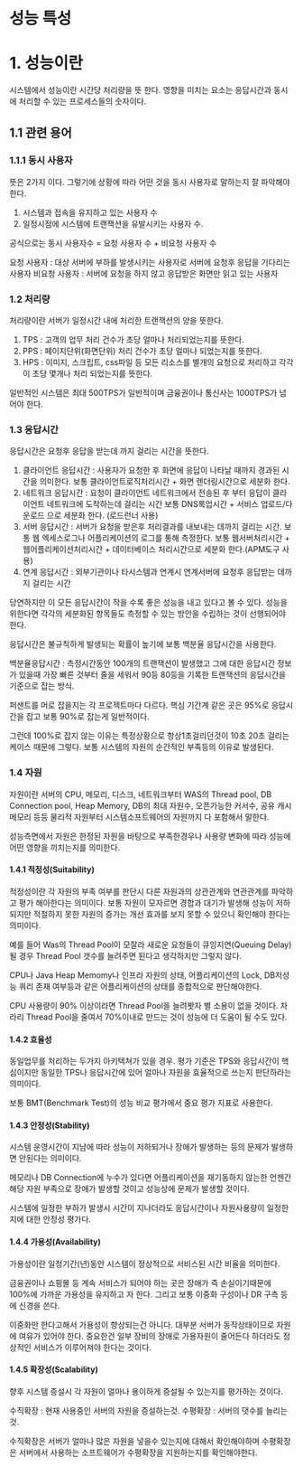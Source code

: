 # 성능 특성

# 1. 성능이란
시스템에서 성능이란 시간당 처리량을 뜻 한다. 영향을 미치는 요소는 응답시간과 동시에 처리할 수 있는 프로세스들의 숫자이다.

## 1.1 관련 용어

### 1.1.1 동시 사용자
뜻은 2가지 이다. 그렇기에 상황에 따라 어떤 것을 동시 사용자로 말하는지 잘 파악해야 한다.
1. 시스템과 접속을 유지하고 있는 사용자 수
2. 일정시점에 시스템에 트랜잭션을 유발시키는 사용자 수.

공식으로는 동시 사용자수 = 요청 사용자 수 + 비요청 사용자 수

요청 사용자 : 대상 서버에 부하를 발생시키는 사용자로 서버에 요청후 응답을 기다리는 사용자
비요청 사용자 : 서버에 요청을 하지 않고 응답받은 화면만 읽고 있는 사용자

### 1.2 처리량
처리량이란 서버가 일정시간 내에 처리한 트랜잭션의 양을 뜻한다.

1. TPS : 고객의 업무 처리 건수가 초당 얼마나 처리되었는지를 뜻한다.
2. PPS : 페이지단위(화면단위) 처리 건수가 초당 얼마나 되었는지를 뜻한다.
3. HPS : 이미지, 스크립트, css파일 등 모든 리소스를 별개의 요청으로 처리하고 각각이 초당 몇개나 처리 되었는지를 뜻한다.

일반적인 시스템은 최대 500TPS가 일반적이며 금융권이나 통신사는 1000TPS가 넘어야 한다.

### 1.3 응답시간
응답시간은 요청후 응답을 받는데 까지 걸리는 시간을 뜻한다.

1. 클라이언트 응답시간 : 사용자가 요청한 후 화면에 응답이 나타날 때까지 경과된 시간을 의미한다. 보통 클라이언트로직처리시간 + 화면 렌더링시간으로 세분화 한다.
2. 네트워크 응답시간 : 요청이 클라이언트 네트워크에서 전송된 후 부터 응답이 클라이언트 네트워크에 도착하는데 걸리는 시간 보통 DNS룩업시간 + 서비스 업로드/다운로드 으로 세분화 한다. (로드런너 사용)
3. 서버 응답시간 : 서버가 요청을 받은후 처리결과를 내보내는 데까지 걸리는 시간. 보통 웹 엑세스로그나 어플리케이션의 로그를 통해 측정한다. 보통 웹서버처리시간 + 웹어플리케이션처리시간 + 데이터베이스 처리시간으로 세분화 한다.(APM도구 사용)
4. 연계 응답시간 : 외부기관이나 타시스템과 연계시 연계서버에 요청후 응답받는 데까지 걸리는 시간

당연하지만 이 모든 응답시간이 작을 수록 좋은 성능을 내고 있다고 볼 수 있다. 성능을 위한다면 각각의 세분화된 항목들도 측정할 수 있는 방안을 수립하는 것이 선행되어야 한다.

응답시간은 불규칙하게 발생되는 확률이 높기에 보통 백분율 응답시간을 사용한다.

백분율응답시간 : 측정시간동안 100개의 트랜잭션이 발생했고 그에 대한 응답시간 정보가 있을때 가장 빠른 것부터 줄을 세워서 90등 80등을 기록한 트랜잭션의 응답시간을 기준으로 잡는 방식.

퍼샌트를 머로 잡을지는 각 프로젝트마다 다르다. 핵심 기간계 같은 곳은 95%로 응답시간을 잡고 보통 90%로 잡는게 일반적이다. 
 
그런데 100%로 잡지 않는 이유는 특정상황으로 항상1초걸리던것이 10초 20초 걸리는 케이스 때문에 그렇다. 보통 시스템의 자원의 순간적인 부족등의 이유로 발생된다.

### 1.4 자원
자원이란 서버의 CPU, 메모리, 디스크, 네트워크부터 WAS의 Thread pool, DB Connection pool, Heap Memory, DB의 최대 자원수, 오픈가능한 커서수, 공유 캐시 메모리 등등 물리적 자원부터 시스템소프트웨어의 자원까지 다 포함해서 말한다.

성능측면에서 자원은 한정된 자원을 바탕으로 부족한경우나 사용량 변화에 따라 성능에 어떤 영향을 끼치는지를 의미한다.

#### 1.4.1 적정성(Suitability)
적정성이란 각 자원의 부족 여부를 판단시 다른 자원과의 상관관계와 연관관계를 파악하고 평가 해아한다는 의미이다. 보통 자원이 모자르면 경합과 대기가 발생해 성능이 저하되지만 적절하지 못한 자원의 증가는 개선 효과를 보지 못할 수 있으니 확인해야 한다는 의미이다.

예를 들어 Was의 Thread Pool이 모잘라 새로운 요청들이 큐잉지연(Queuing Delay)될 경우 Thread Pool 갯수를 늘려주면 된다고 생각하지만 그렇지 않다.

CPU나 Java Heap Memomy나 인프라 자원의 상태, 어플리케이션의 Lock, DB저성능 쿼리 존재 여부등과 같은 어플리케이션의 상태를 종합적으로 판단해야한다.

CPU 사용량이 90% 이상이라면 Thread Pool을 늘려봣자 별 소용이 없을 것이다. 차라리 Thread Pool을 줄여서 70%이내로 만드는 것이 성능에 더 도움이 될 수도 있다.

#### 1.4.2 효율성
동일업무를 처리하는 두가지 아키텍쳐가 있을 경우. 평가 기준은 TPS와 응답시간이 핵심이지만 동일한 TPS나 응답시간에 있어 얼마나 자원을 효율적으로 쓰는지 판단하라는 의미이다.

보통 BMT(Benchmark Test)의 성능 비교 평가에서 중요 평가 지표로 사용한다.

#### 1.4.3 안정성(Stability)
시스템 운영시간이 지남에 따라 성능이 저하되거나 장애가 발생하는 등의 문제가 발생하면 안된다는 의미이다.

메모리나 DB Connection에 누수가 있다면 어플리케이션을 재기동하지 않는한 언젠간 해당 자원 부족으로 장애가 발생할 것이고 성능상에 문제가 발생할 것이다.

시스템에 일정한 부하가 발생시 시간이 지나더라도 응답시간이나 자원사용량이 일정한지에 대한 안정성 평가다.

#### 1.4.4 가용성(Availability)
가용성이란 일정기간(년)동안 시스템이 정상적으로 서비스된 시간 비율을 의미한다.

금융권이나 쇼핑몰 등 계속 서비스가 되어야 하는 곳은 장애가 즉 손실이기때문에 100%에 가까운 가용성을 유지하고 자 한다. 그리고 보통 이중화 구성이나 DR 구측 등에 신경을 쓴다.

이중화만 한다고해서 가용성이 향상되는건 아니다. 대부분 서버가 동작상태이므로 자원에 여유가 있어야 한다. 중요한건 일부 장비의 장애로 가용자원이 줄어든다 하더라도 정상적인 서비스가 이루어져야 한다는 것이다.

#### 1.4.5 확장성(Scalability)
향후 시스템 증설시 각 자원이 얼마나 용이하게 증설될 수 있는지를 평가하는 것이다.

수직확장 : 현재 사용중인 서버의 자원을 증설하는것.
수평확장 : 서버의 댓수를 늘리는 것.

수직확장은 서버가 얼마나 많은 자원을 넣을수 있는지에 대해서 확인해야하며 수평확장은 서버에서 사용하는 소프트웨어가 수평확장을 지원하는지를 확인해야한다.